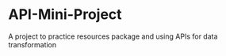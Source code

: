 # API-Mini-Project

A project to practice resources package and using APIs for data transformation 
